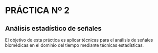 # PRÁCTICA Nº 2
## Análisis estadístico de señales
El objetivo de esta práctica es aplicar técnicas para el análisis de señales biomédicas en el dominio del tiempo mediante técnicas estadísticas.
